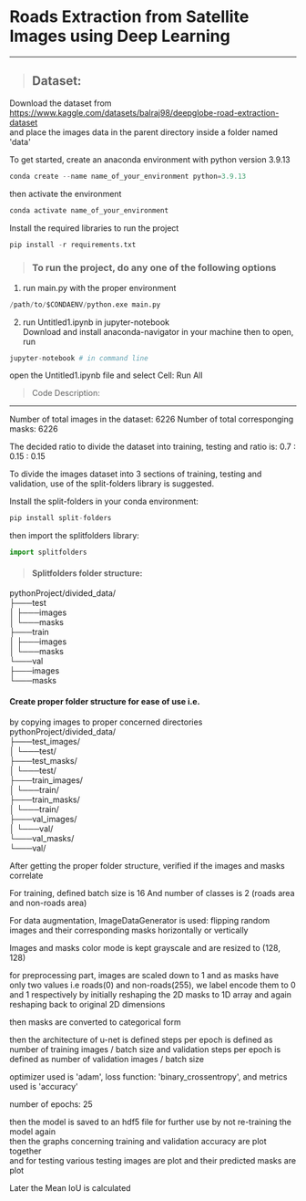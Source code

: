 # Roads Extraction from Satellite Images using Deep Learning
-------------------------------------------------------------
> ## Dataset:
Download the dataset from https://www.kaggle.com/datasets/balraj98/deepglobe-road-extraction-dataset \
and place the images data in the parent directory inside a folder named 'data'

To get started, create an anaconda environment with python version 3.9.13
```python
conda create --name name_of_your_environment python=3.9.13
```
then activate the environment
```python
conda activate name_of_your_environment
```

Install the required libraries to run the project
```python
pip install -r requirements.txt
```

> ### To run the project, do any one of the following options
1) run main.py with the proper environment
```python
/path/to/$CONDAENV/python.exe main.py
```
2) run Untitled1.ipynb in jupyter-notebook\
Download and install anaconda-navigator in your machine then to open, run
```python
jupyter-notebook # in command line
```
open the Untitled1.ipynb file and select Cell: Run All

> Code Description:
-----------------

Number of total images in the dataset: 6226
Number of total corresponging masks:   6226

The decided ratio to divide the dataset into training, testing and ratio is:
0.7 : 0.15 : 0.15

To divide the images dataset into 3 sections of training, testing and validation,
use of the split-folders library is suggested.

Install the split-folders in your conda environment:
```python
pip install split-folders
```
then import the splitfolders library:
```python
import splitfolders
```

> #### Splitfolders folder structure:
pythonProject/divided_data/\
├───test\
│   ├───images\
│   └───masks\
├───train\
│   ├───images\
│   └───masks\
└───val\
    ├───images\
    └───masks

#### Create proper folder structure for ease of use i.e.
by copying images to proper concerned directories\
pythonProject/divided_data/\
├───test_images/\
│   └───test/\
├───test_masks/\
│   └───test/\
├───train_images/\
│   └───train/\
├───train_masks/\
│   └───train/\
├───val_images/\
│   └───val/\
└───val_masks/\
    └───val/

After getting the proper folder structure,
verified if the images and masks correlate

For training, defined batch size is 16
And number of classes is 2 (roads area and non-roads area)

For data augmentation, ImageDataGenerator is used:
flipping random images and their corresponding masks
horizontally or vertically

Images and masks color mode is kept grayscale
and are resized to (128, 128)

for preprocessing part,
images are scaled down to 1
and as masks have only two values i.e roads(0) and non-roads(255),
we label encode them to 0 and 1 respectively by initially reshaping the 2D masks to 1D array
and again reshaping back to original 2D dimensions

then masks are converted to categorical form

then the architecture of u-net is defined
steps per epoch is defined as number of training images / batch size
and validation steps per epoch is defined as number of validation images / batch size

optimizer used is 'adam', loss function: 'binary_crossentropy', and metrics used is 'accuracy'

number of epochs: 25

then the model is saved to an hdf5 file for further use by not re-training the model again\
then the graphs concerning training and validation accuracy are plot together\
and for testing various testing images are plot and their predicted masks are plot

Later the Mean IoU is calculated
